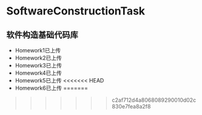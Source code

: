 # SoftwareConstructionTask
## 软件构造基础代码库
+ Homework1已上传
+ Homework2已上传
+ Homework3已上传
+ Homework4已上传
+ Homework5已上传
<<<<<<< HEAD
+ Homework6已上传
=======
>>>>>>> c2af712d4a8068089290010d02c830e7fea8a2f8
